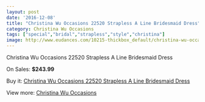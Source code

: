 ```yaml
---
layout: post
date: '2016-12-08'
title: "Christina Wu Occasions 22520 Strapless A Line Bridesmaid Dress"
category: Christina Wu Occasions
tags: ["special","bridal","strapless","style","christina"]
image: http://www.eudances.com/10215-thickbox_default/christina-wu-occasions-22520-strapless-a-line-bridesmaid-dress.jpg
---
```

Christina Wu Occasions 22520 Strapless A Line Bridesmaid Dress

On Sales: **$243.99**
<a href="https://www.eudances.com/en/christina-wu-occasions/3342-christina-wu-occasions-22520-strapless-a-line-bridesmaid-dress.html"><amp-img layout="responsive" width="600" height="600" src="//www.eudances.com/10215-thickbox_default/christina-wu-occasions-22520-strapless-a-line-bridesmaid-dress.jpg" alt="Christina Wu Occasions 22520 Strapless A Line Bridesmaid Dress 0" /></a>
<a href="https://www.eudances.com/en/christina-wu-occasions/3342-christina-wu-occasions-22520-strapless-a-line-bridesmaid-dress.html"><amp-img layout="responsive" width="600" height="600" src="//www.eudances.com/10216-thickbox_default/christina-wu-occasions-22520-strapless-a-line-bridesmaid-dress.jpg" alt="Christina Wu Occasions 22520 Strapless A Line Bridesmaid Dress 1" /></a>
<a href="https://www.eudances.com/en/christina-wu-occasions/3342-christina-wu-occasions-22520-strapless-a-line-bridesmaid-dress.html"><amp-img layout="responsive" width="600" height="600" src="//www.eudances.com/10217-thickbox_default/christina-wu-occasions-22520-strapless-a-line-bridesmaid-dress.jpg" alt="Christina Wu Occasions 22520 Strapless A Line Bridesmaid Dress 2" /></a>
<a href="https://www.eudances.com/en/christina-wu-occasions/3342-christina-wu-occasions-22520-strapless-a-line-bridesmaid-dress.html"><amp-img layout="responsive" width="600" height="600" src="//www.eudances.com/10218-thickbox_default/christina-wu-occasions-22520-strapless-a-line-bridesmaid-dress.jpg" alt="Christina Wu Occasions 22520 Strapless A Line Bridesmaid Dress 3" /></a>

Buy it: [Christina Wu Occasions 22520 Strapless A Line Bridesmaid Dress](https://www.eudances.com/en/christina-wu-occasions/3342-christina-wu-occasions-22520-strapless-a-line-bridesmaid-dress.html "Christina Wu Occasions 22520 Strapless A Line Bridesmaid Dress")

View more: [Christina Wu Occasions](https://www.eudances.com/en/59-christina-wu-occasions "Christina Wu Occasions")